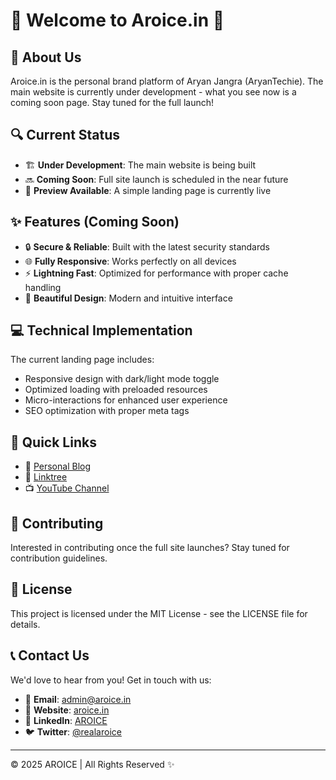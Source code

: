 # 🌟 Welcome to Aroice.in 🌟

## 🚀 About Us
Aroice.in is the personal brand platform of Aryan Jangra (AryanTechie). The main website is currently under development - what you see now is a coming soon page. Stay tuned for the full launch!

## 🔍 Current Status
- 🏗️ **Under Development**: The main website is being built
- 🔜 **Coming Soon**: Full site launch is scheduled in the near future
- 👀 **Preview Available**: A simple landing page is currently live

## ✨ Features (Coming Soon)
- 🔒 **Secure & Reliable**: Built with the latest security standards
- 🌐 **Fully Responsive**: Works perfectly on all devices
- ⚡ **Lightning Fast**: Optimized for performance with proper cache handling
- 🎨 **Beautiful Design**: Modern and intuitive interface

## 💻 Technical Implementation
The current landing page includes:
- Responsive design with dark/light mode toggle
- Optimized loading with preloaded resources
- Micro-interactions for enhanced user experience
- SEO optimization with proper meta tags

## 🔗 Quick Links
- 📝 [Personal Blog](https://blogs.aroice.in)
- 🔗 [Linktree](https://linktr.ee/aryantechie)
- 📺 [YouTube Channel](https://youtube.com/@aroice)

## 🤝 Contributing
Interested in contributing once the full site launches? Stay tuned for contribution guidelines.

## 📝 License
This project is licensed under the MIT License - see the LICENSE file for details.

## 📞 Contact Us
We'd love to hear from you! Get in touch with us:

- 📧 **Email**: admin@aroice.in
- 🔗 **Website**: [aroice.in](https://aroice.in)
- 💼 **LinkedIn**: [AROICE](https://linkedin.com/company/aroice)
- 🐦 **Twitter**: [@realaroice](https://twitter.com/realaroice)

---

© 2025 AROICE | All Rights Reserved ✨
